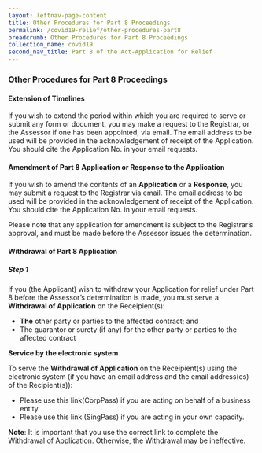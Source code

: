 ```yaml
---
layout: leftnav-page-content
title: Other Procedures for Part 8 Proceedings
permalink: /covid19-relief/other-procedures-part8
breadcrumb: Other Procedures for Part 8 Proceedings
collection_name: covid19
second_nav_title: Part 8 of the Act-Application for Relief
---
```


### Other Procedures for Part 8 Proceedings ###

#### Extension of Timelines ####

If you wish to extend the period within which you are required to serve or submit any form or document, you may make a request to the Registrar, or the Assessor if one has been appointed, via email. The email address to be used will be provided in the acknowledgement of receipt of the Application. You should cite the Application No. in your email requests.

#### Amendment of Part 8 Application or Response to the Application ####

If you wish to amend the contents of an **Application** or a **Response**, you may submit a request to the Registrar via email. The email address to be used will be provided in the acknowledgement of receipt of the Application. You should cite the Application No. in your email requests.

Please note that any application for amendment is subject to the Registrar’s approval, and must be made before the Assessor issues the determination. 

#### Withdrawal of Part 8 Application ####

##### Step 1 #####

If you (the Applicant) wish to withdraw your Application for relief under Part 8 before the Assessor’s determination is made, you must serve a **Withdrawal of Application** on the Receipient(s):

* **The** other party or parties to the affected contract; and
* The guarantor or surety (if any) for the other party or parties to the affected contract 

**Service by the electronic system**

To serve the **Withdrawal of Application** on the Receipient(s) using the electronic system (if you have an email address and the email address(es) of the Recipient(s)):

* Please use this link(CorpPass) if you are acting on behalf of a business entity. 
* Please use this link (SingPass) if you are acting in your own capacity. 

**Note**: It is important that you use the correct link to complete the Withdrawal of Application. Otherwise, the Withdrawal may be ineffective.
